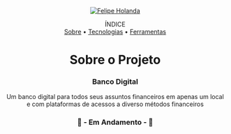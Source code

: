 <p align="center">
   <a href="https://www.linkedin.com/in/felipe-holanda-de-freitas-3a91281a2/">
      <img alt="Felipe Holanda" src="https://img.shields.io/badge/-Felipe Holanda-blue?style=flat&logo=Linkedin&logoColor=bluee" />
   </a>
</p>
<p align="center">ÍNDICE<br>
<a href="#sobre">Sobre</a> •
<a href="#Tecnologias-">Tecnologias</a> •
<a href="#Ferramentas">Ferramentas</a></p>
<h1 align="center">Sobre o Projeto</h1>

<h3 align="center">Banco Digital</h3>
<p align="center">Um banco digital para todos seus assuntos financeiros em apenas um local e com plataformas de acessos a diverso métodos financeiros</p>


<h3 align="center">🚧 - Em Andamento - 🚧</h3>
